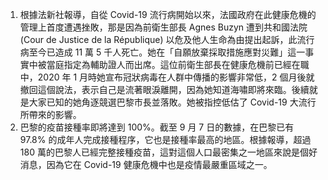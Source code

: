 1. 根據法新社報導，自從 Covid-19 流行病開始以來，法國政府在此健康危機的管理上首度遭遇挫敗，那是因為前衛生部長 Agnes Buzyn 遭到共和國法院 (Cour de Justice de la République) 以危及他人生命為由提出起訴，此流行病至今已造成 11 萬 5 千人死亡。她在「自願放棄採取措施應對災難」這一事實中被當庭指定為輔助證人而出席。這位前衛生部長在健康危機前已經在職中，2020 年 1 月時她宣布冠狀病毒在人群中傳播的影響非常低，2 個月後就撤回這個說法，表示自己是流著眼淚離開，因為她知道海嘯即將來臨。後續就是大家已知的她角逐競選巴黎市長並落敗。她被指控低估了 Covid-19 大流行所帶來的影響。
1. 巴黎的疫苗接種率即將達到 100%。截至 9 月 7 日的數據，在巴黎已有 97.8% 的成年人完成接種程序，它也是接種率最高的地區。根據報導，超過 180 萬的巴黎人已經完整接種疫苗，這對這個人口最密集之一地區來說是個好消息，因為它在 Covid-19 健康危機中也是疫情最嚴重區域之一。
